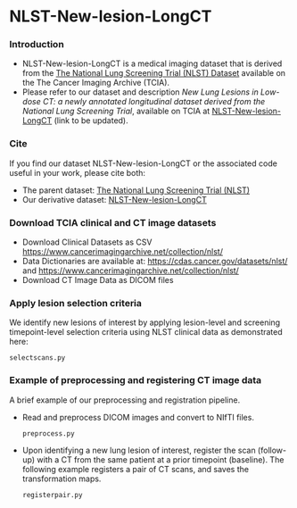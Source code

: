 # NLST-New-lesion-LongCT
### Introduction
+ NLST-New-lesion-LongCT is a medical imaging dataset that is derived from the [The National Lung Screening Trial (NLST) Dataset](https://doi.org/10.7937/TCIA.HMQ8-J677) available on the The Cancer Imaging Archive (TCIA).
+ Please refer to our dataset and description *New Lung Lesions in Low-dose CT: a newly annotated longitudinal dataset derived from the National Lung Screening Trial*, available on TCIA at [NLST-New-lesion-LongCT](placeholderurl) (link to be updated).

### Cite
If you find our dataset NLST-New-lesion-LongCT or the associated code useful in your work, please cite both:
* The parent dataset: [The National Lung Screening Trial (NLST)](https://doi.org/10.7937/TCIA.HMQ8-J677)
* Our derivative dataset: [NLST-New-lesion-LongCT](placeholderurl)

### Download TCIA clinical and CT image datasets
+ Download Clinical Datasets as CSV https://www.cancerimagingarchive.net/collection/nlst/
+ Data Dictionaries are available at: https://cdas.cancer.gov/datasets/nlst/ and https://www.cancerimagingarchive.net/collection/nlst/
+ Download CT Image Data as DICOM files

### Apply lesion selection criteria
We identify new lesions of interest by applying lesion-level and screening timepoint-level selection criteria using NLST clinical data as demonstrated here:
```
selectscans.py
```

### Example of preprocessing and registering CT image data
A brief example of our preprocessing and registration pipeline.
+ Read and preprocess DICOM images and convert to NIfTI files.
    ```
    preprocess.py
    ```

+ Upon identifying a new lung lesion of interest, register the scan (follow-up) with a CT from the same patient at a prior timepoint (baseline). The following example registers a pair of CT scans, and saves the transformation maps.
    ```
    registerpair.py
    ```